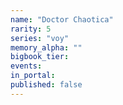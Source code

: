 ```yaml
---
name: "Doctor Chaotica"
rarity: 5
series: "voy"
memory_alpha: ""
bigbook_tier:
events:
in_portal:
published: false
---
```

